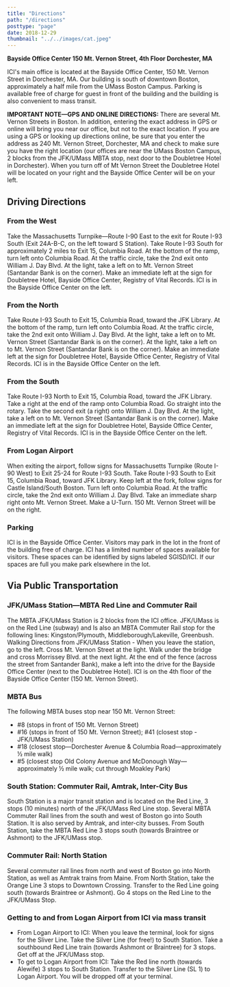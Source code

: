 ```yaml
---
title: "Directions"
path: "/directions"
posttype: "page"
date: 2018-12-29
thumbnail: "../../images/cat.jpeg"
---
```




**Bayside Office Center
150 Mt. Vernon Street, 4th Floor
Dorchester, MA**

ICI's main office is located at the Bayside Office Center, 150 Mt. Vernon Street in Dorchester, MA. Our building is south of downtown Boston, approximately a half mile from the UMass Boston Campus. Parking is available free of charge for guest in front of the building and the building is also convenient to mass transit.

**IMPORTANT NOTE—GPS AND ONLINE DIRECTIONS:** There are several Mt. Vernon Streets in Boston. In addition, entering the exact address in GPS or online will bring you near our office, but not to the exact location. If you are using a GPS or looking up directions online, be sure that you enter the address as 240 Mt. Vernon Street, Dorchester, MA and check to make sure you have the right location (our offices are near the UMass Boston Campus, 2 blocks from the JFK/UMass MBTA stop, next door to the Doubletree Hotel in Dorchester). When you turn off of Mt Vernon Street the Doubletree Hotel will be located on your right and the Bayside Office Center will be on your left.

## Driving Directions

### From the West

Take the Massachusetts Turnpike—Route I-90 East to the exit for Route I-93 South (Exit 24A-B-C, on the left toward S Station). Take Route I-93 South for approximately 2 miles to Exit 15, Columbia Road. At the bottom of the ramp, turn left onto Columbia Road. At the traffic circle, take the 2nd exit onto William J. Day Blvd. At the light, take a left on to Mt. Vernon Street (Santandar Bank is on the corner). Make an immediate left at the sign for Doubletree Hotel, Bayside Office Center, Registry of Vital Records. ICI is in the Bayside Office Center on the left.

### From the North

Take Route I-93 South to Exit 15, Columbia Road, toward the JFK Library. At the bottom of the ramp, turn left onto Columbia Road. At the traffic circle, take the 2nd exit onto William J. Day Blvd. At the light, take a left on to Mt. Vernon Street (Santandar Bank is on the corner). At the light, take a left on to Mt. Vernon Street (Santandar Bank is on the corner). Make an immediate left at the sign for Doubletree Hotel, Bayside Office Center, Registry of Vital Records. ICI is in the Bayside Office Center on the left.

### From the South

Take Route I-93 North to Exit 15, Columbia Road, toward the JFK Library. Take a right at the end of the ramp onto Columbia Road. Go straight into the rotary. Take the second exit (a right) onto William J. Day Blvd. At the light, take a left on to Mt. Vernon Street (Santandar Bank is on the corner). Make an immediate left at the sign for Doubletree Hotel, Bayside Office Center, Registry of Vital Records. ICI is in the Bayside Office Center on the left.

### From Logan Airport

When exiting the airport, follow signs for Massachusetts Turnpike (Route I-90 West) to Exit 25-24 for Route I-93 South. Take Route I-93 South to Exit 15, Columbia Road, toward JFK Library. Keep left at the fork, follow signs for Castle Island/South Boston. Turn left onto Columbia Road. At the traffic circle, take the 2nd exit onto William J. Day Blvd. Take an immediate sharp right onto Mt. Vernon Street. Make a U-Turn. 150 Mt. Vernon Street will be on the right.

### Parking

ICI is in the Bayside Office Center. Visitors may park in the lot in the front of the building free of charge. ICI has a limited number of spaces available for visitors. These spaces can be identified by signs labeled SGISD/ICI. If our spaces are full you make park elsewhere in the lot.

## Via Public Transportation

### JFK/UMass Station—MBTA Red Line and Commuter Rail

The MBTA JFK/UMass Station is 2 blocks from the ICI office. JFK/UMass is on the Red Line (subway) and Is also an MBTA Commuter Rail stop for the following lines: Kingston/Plymouth, Middleborough/Lakeville, Greenbush. Walking Directions from JFK/UMass Station - When you leave the station, go to the left. Cross Mt. Vernon Street at the light. Walk under the bridge and cross Morrissey Blvd. at the next light. At the end of the fence (across the street from Santander Bank), make a left into the drive for the Bayside Office Center (next to the Doubletree Hotel). ICI is on the 4th floor of the Bayside Office Center (150 Mt. Vernon Street).

### MBTA Bus

The following MBTA buses stop near 150 Mt. Vernon Street:

* #8 (stops in front of 150 Mt. Vernon Street)
* #16 (stops in front of 150 Mt. Vernon Street); #41 (closest stop - JFK/UMass Station)
* #18 (closest stop—Dorchester Avenue & Columbia Road—approximately ½ mile walk)
* #5 (closest stop Old Colony Avenue and McDonough Way—approximately ½ mile walk; cut through Moakley Park)

### South Station: Commuter Rail, Amtrak, Inter-City Bus

South Station is a major transit station and is located on the Red Line, 3 stops (10 minutes) north of the JFK/UMass Red Line stop. Several MBTA Commuter Rail lines from the south and west of Boston go into South Station. It is also served by Amtrak, and inter-city busses. From South Station, take the MBTA Red Line 3 stops south (towards Braintree or Ashmont) to the JFK/UMass stop.

### Commuter Rail: North Station

Several commuter rail lines from north and west of Boston go into North Station, as well as Amtrak trains from Maine. From North Station, take the Orange Line 3 stops to Downtown Crossing. Transfer to the Red Line going south (towards Braintree or Ashmont). Go 4 stops on the Red Line to the JFK/UMass Stop.

### Getting to and from Logan Airport from ICI via mass transit

* From Logan Airport to ICI: When you leave the terminal, look for signs for the Sliver Line. Take the Silver Line (for free!) to South Station. Take a southbound Red Line train (towards Ashmont or Braintree) for 3 stops. Get off at the JFK/UMass stop.
* To get to Logan Airport from ICI: Take the Red line north (towards Alewife) 3 stops to South Station. Transfer to the Silver Line (SL 1) to Logan Airport. You will be dropped off at your terminal.

